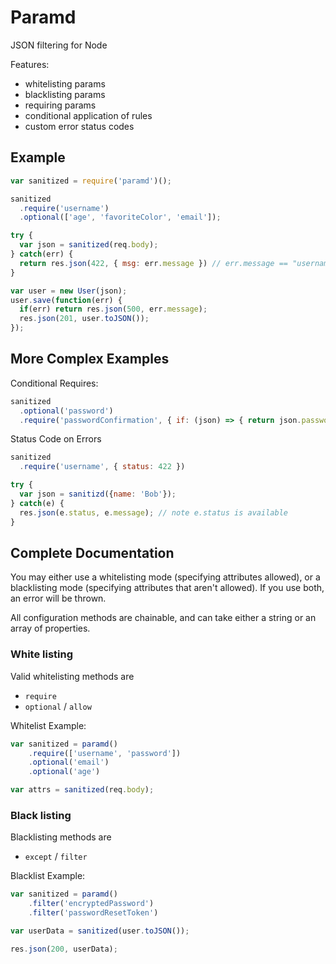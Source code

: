 # Paramd

JSON filtering for Node

Features:

- whitelisting params
- blacklisting params
- requiring params
- conditional application of rules
- custom error status codes

## Example

```js
var sanitized = require('paramd')();

sanitized
  .require('username')
  .optional(['age', 'favoriteColor', 'email']);

try {
  var json = sanitized(req.body);
} catch(err) {
  return res.json(422, { msg: err.message }) // err.message == "username is missing"
}

var user = new User(json);
user.save(function(err) {
  if(err) return res.json(500, err.message);
  res.json(201, user.toJSON());
});
```

## More Complex Examples


Conditional Requires:

```js
sanitized
  .optional('password')
  .require('passwordConfirmation', { if: (json) => { return json.password !== undefined } }) // using ES6 syntax
```

Status Code on Errors

```js
sanitized
  .require('username', { status: 422 })

try {
  var json = sanitizd({name: 'Bob'});
} catch(e) {
  res.json(e.status, e.message); // note e.status is available
}
```

## Complete Documentation

You may either use a whitelisting mode (specifying attributes allowed), or a blacklisting mode (specifying attributes that aren't allowed).
If you use both, an error will be thrown.

All configuration methods are chainable, and can take either a string or an array of properties.

### White listing

Valid whitelisting methods are

- `require`
- `optional` / `allow`

Whitelist Example:

```js
var sanitized = paramd()
    .require(['username', 'password'])
    .optional('email')
    .optional('age')

var attrs = sanitized(req.body);
```

### Black listing

Blacklisting methods are

- `except` / `filter`

Blacklist Example:

```js
var sanitized = paramd()
    .filter('encryptedPassword')
    .filter('passwordResetToken')

var userData = sanitized(user.toJSON());

res.json(200, userData);
```

